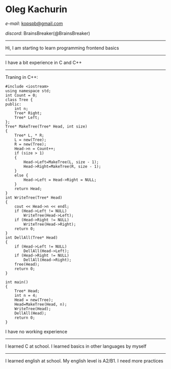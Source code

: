# Oleg Kachurin

*e-mail*: kopspb@gmail.com

*discord*: BrainsBreaker(@BrainsBreaker)

---

Hi, I am starting to learn programming frontend basics

***

I have a bit experience in C and C++

----

Traning in C++:
```
#include <iostream>
using namespace std;
int Count = 0;
class Tree {
public:
	int n;
	Tree* Right;
	Tree* Left;
};
Tree* MakeTree(Tree* Head, int size)
{
	Tree* L, * R;
	L = new(Tree);
	R = new(Tree);
	Head->n = Count++;
	if (size > 1)
	{
		Head->Left=MakeTree(L, size - 1);
		Head->Right=MakeTree(R, size - 1);
	}
	else {
		Head->Left = Head->Right = NULL;
	}
	return Head;
}
int WriteTree(Tree* Head)
{
	cout << Head->n << endl;
	if (Head->Left != NULL)
		WriteTree(Head->Left);
	if (Head->Right != NULL)
		WriteTree(Head->Right);
	return 0;
}
int DellAll(Tree* Head)
{
	if (Head->Left != NULL)
		DellAll(Head->Left);
	if (Head->Right != NULL)
		DellAll(Head->Right);
	free(Head);
	return 0;
}

int main()
{
	Tree* Head;
	int n = 4;
	Head = new(Tree);
	Head=MakeTree(Head, n);
	WriteTree(Head);
	DellAll(Head);
	return 0;
}
```
I have no working experience

****

I learned C at school. I learned basics in other languages by myself

-----

I learned english at school. My english level is A2/B1. I need more practices
